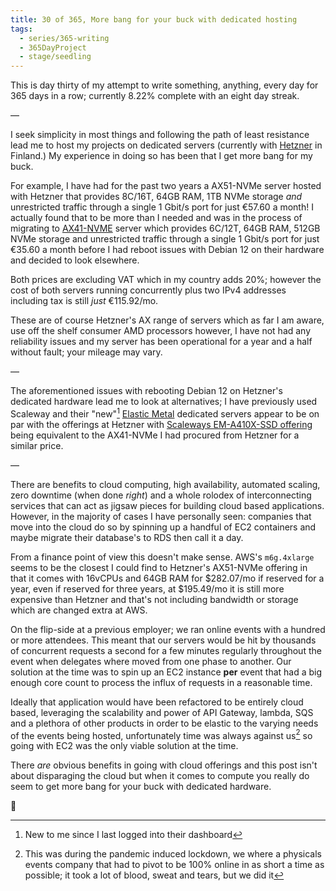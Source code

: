 ```yaml
---
title: 30 of 365, More bang for your buck with dedicated hosting
tags:
  - series/365-writing
  - 365DayProject
  - stage/seedling
---
```



This is day thirty of my attempt to write something, anything, every day for 365 days in a row; currently 8.22% complete with an eight day streak.

—

I seek simplicity in most things and following the path of least resistance lead me to host my projects on dedicated servers (currently with [Hetzner](https://www.hetzner.com/) in Finland.) My experience in doing so has been that I get more bang for my buck.

For example, I have had for the past two years a AX51-NVMe server hosted with Hetzner that provides 8C/16T, 64GB RAM, 1TB NVMe storage *and* unrestricted traffic through a single 1 Gbit/s port for just €57.60 a month! I actually found that to be more than I needed and was in the process of migrating to [AX41-NVME](https://www.hetzner.com/dedicated-rootserver/ax41-nvme) server which provides 6C/12T, 64GB RAM, 512GB NVMe storage and unrestricted traffic through a single 1 Gbit/s port for just €35.60 a month before I had reboot issues with Debian 12 on their hardware and decided to look elsewhere.

Both prices are excluding VAT which in my country adds 20%; however the cost of both servers running concurrently plus two IPv4 addresses including tax is still *just* €115.92/mo.

These are of course Hetzner's AX range of servers which as far I am aware, use off the shelf consumer AMD processors however, I have not had any reliability issues and my server has been operational for a year and a half without fault; your mileage may vary.

—

The aforementioned issues with rebooting Debian 12 on Hetzner's dedicated hardware lead me to look at alternatives; I have previously used Scaleway and their "new"[^1] [Elastic Metal](https://www.scaleway.com/en/elastic-metal/) dedicated servers appear to be on par with the offerings at Hetzner with [Scaleways EM-A410X-SSD offering](https://www.scaleway.com/en/elastic-metal/aluminium/) being equivalent to the AX41-NVMe I had procured from Hetzner for a similar price.

—

There are benefits to cloud computing, high availability, automated scaling, zero downtime (when done *right*) and a whole rolodex of interconnecting services that can act as jigsaw pieces for building cloud based applications. However, in the majority of cases I have personally seen: companies that move into the cloud do so by spinning up a handful of EC2 containers and maybe migrate their database's to RDS then call it a day.

From a finance point of view this doesn't make sense. AWS's `m6g.4xlarge` seems to be the closest I could find to Hetzner's AX51-NVMe offering in that it comes with 16vCPUs and 64GB RAM for $282.07/mo if reserved for a year, even if reserved for three years, at $195.49/mo it is still more expensive than Hetzner and that's not including bandwidth or storage which are changed extra at AWS.

On the flip-side at a previous employer; we ran online events with a hundred or more attendees. This meant that our servers would be hit by thousands of concurrent requests a second for a few minutes regularly throughout the event when delegates where moved from one phase to another. Our solution at the time was to spin up an EC2 instance **per** event that had a big enough core count to process the influx of requests in a reasonable time.

Ideally that application would have been refactored to be entirely cloud based, leveraging the scalability and power of API Gateway, lambda, SQS and a plethora of other products in order to be elastic to the varying needs of the events being hosted, unfortunately time was always against us[^2] so going with EC2 was the only viable solution at the time.

There *are* obvious benefits in going with cloud offerings and this post isn't about disparaging the cloud but when it comes to compute you really do seem to get more bang for your buck with dedicated hardware.

🌻

[^1]: New to me since I last logged into their dashboard
[^2]: This was during the pandemic induced lockdown, we where a physicals events company that had to pivot to be 100% online in as short a time as possible; it took a lot of blood, sweat and tears, but we did it
